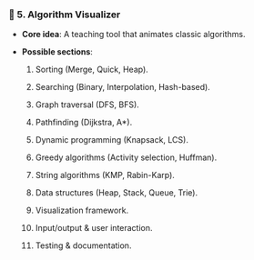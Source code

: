 ### 🔹 5. **Algorithm Visualizer**

- **Core idea**: A teaching tool that animates classic algorithms.
    
- **Possible sections**:
    
    1. Sorting (Merge, Quick, Heap).
        
    2. Searching (Binary, Interpolation, Hash-based).
        
    3. Graph traversal (DFS, BFS).
        
    4. Pathfinding (Dijkstra, A*).
        
    5. Dynamic programming (Knapsack, LCS).
        
    6. Greedy algorithms (Activity selection, Huffman).
        
    7. String algorithms (KMP, Rabin-Karp).
        
    8. Data structures (Heap, Stack, Queue, Trie).
        
    9. Visualization framework.
        
    10. Input/output & user interaction.
        
    11. Testing & documentation.